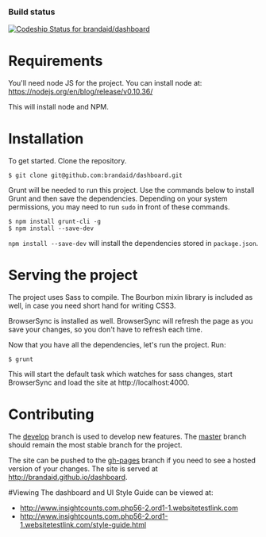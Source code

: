 ### Build status
[ ![Codeship Status for brandaid/dashboard](https://codeship.com/projects/5042aec0-b16f-0133-e259-3298a4a3e075/status?branch=master)](https://codeship.com/projects/133025)

# Requirements
You'll need node JS for the project. You can install node at:
https://nodejs.org/en/blog/release/v0.10.36/

This will install node and NPM.

# Installation
To get started. Clone the repository.
```shell
$ git clone git@github.com:brandaid/dashboard.git
```
Grunt will be needed to run this project. Use the commands below to install Grunt and then save the dependencies. Depending on your system permissions, you may need to run `sudo` in front of these commands.
```shell
$ npm install grunt-cli -g
$ npm install --save-dev
```

`npm install --save-dev` will install the dependencies stored in `package.json`.

# Serving the project
The project uses Sass to compile. The Bourbon mixin library is included as well, in case you need short hand for writing CSS3.

BrowserSync is installed as well. BrowserSync will refresh the page as you save your changes, so you don't have to refresh each time.

Now that you have all the dependencies, let's run the project. Run:
```shell
$ grunt
```

This will start the default task which watches for sass changes, start BrowserSync and load the site at http://localhost:4000.

# Contributing
The [develop](https://github.com/brandaid/dashboard/tree/develop) branch is used to develop new features. The [master](https://github.com/brandaid/dashboard/tree/master) branch should remain the most stable branch for the project.

The site can be pushed to the [gh-pages](https://github.com/brandaid/dashboard/tree/gh-pages) branch if you need to see a hosted version of your changes. The site is served at http://brandaid.github.io/dashboard.

#Viewing
The dashboard and UI Style Guide can be viewed at:
* http://www.insightcounts.com.php56-2.ord1-1.websitetestlink.com
* http://www.insightcounts.com.php56-2.ord1-1.websitetestlink.com/style-guide.html